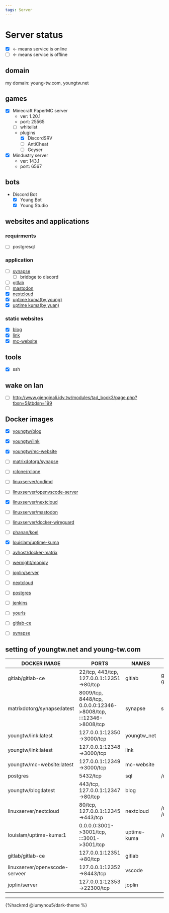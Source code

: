 ```yaml
---
tags: Server
---
```


# Server status

- [x] <- means service is online
- [ ] <- means service is offline

## domain

my domain: young-tw.com, youngtw.net

## games

- [x] Minecraft PaperMC server
    - ver: 1.20.1
    - port: 25565
    - [ ] whitelist
    - plugins
        - [x] DiscordSRV
        - [ ] AntiCheat
        - [ ] Geyser
- [x] Mindustry server
    - ver: 143.1
    - port: 6567

## bots

- Discord Bot
    - [x] Young Bot
    - [x] Young Studio

## websites and applications

### requirments

- [ ] postgresql

### application

- [ ] [synapse](https://matrix.young-tw.com)
    - [ ] bridbge to discord
- [ ] [gitlab](https://gitlab.young-tw.com)
- [ ] [mastodon](https://social.young-tw.com)
- [x] [nextcloud](https://cloud.young-tw.com)
- [x] [uptime kuma(by young)](https://status.youngtw.net)
- [x] [uptime kuma(by yuan)](https://status.young-tw.com)

### static websites

- [x] [blog](https://blog.young-tw.com)
- [x] [link](https://youngtw.net)
- [x] [mc-website](https://mc.young-tw.com)

## tools

- [x] ssh

## wake on lan

- [ ] http://www.gienginali.idv.tw/modules/tad_book3/page.php?tbsn=5&tbdsn=199

## Docker images

- [x] [youngtw/blog](https://hub.docker.com/repository/docker/youngtw/blog)
- [x] [youngtw/link](https://hub.docker.com/repository/docker/youngtw/link)
- [x] [youngtw/mc-website](https://hub.docker.com/repository/docker/youngtw/mc-website)

- [ ] [matrixdotorg/synapse](https://hub.docker.com/r/matrixdotorg/synapse)
- [ ] [rclone/rclone](https://hub.docker.com/r/rclone/rclone)
- [ ] [linuxserver/codimd](https://hub.docker.com/r/linuxserver/codimd)
- [ ] [linuxserver/openvscode-server](https://hub.docker.com/r/linuxserver/openvscode-server)
- [x] [linuxserver/nextcloud](https://hub.docker.com/r/linuxserver/nextcloud)
- [ ] [linuxserver/mastodon](https://hub.docker.com/r/linuxserver/mastodon)
- [ ] [linuxserver/docker-wireguard](https://github.com/linuxserver/docker-wireguard)
- [ ] [phanan/koel](https://hub.docker.com/r/phanan/koel)
- [x] [louislam/uptime-kuma](https://hub.docker.com/r/louislam/uptime-kuma)
- [ ] [avhost/docker-matrix](https://hub.docker.com/r/avhost/docker-matrix)
- [ ] [wernight/mopidy](https://hub.docker.com/r/wernight/mopidy)
- [ ] [joplin/server](https://hub.docker.com/r/joplin/server)
- [ ] [nextcloud](https://hub.docker.com/_/nextcloud)
- [ ] [postgres](https://hub.docker.com/_/postgres)
- [ ] [jenkins](https://hub.docker.com/_/jenkins)
- [ ] [yourls](https://hub.docker.com/_/yourls)
- [ ] [gitlab-ce](https://hub.docker.com/r/gitlab/gitlab-ce)
- [ ] [synapse](https://hub.docker.com/r/matrixdotorg/synapse/)

## setting of youngtw.net and young-tw.com

| DOCKER IMAGE                   | PORTS                                                           | NAMES       | VOLUMES                                            | REQUIREMENTS        | DOMAIN              |
| ------------------------------ | --------------------------------------------------------------- | ----------- | -------------------------------------------------- | ------------------- | ------------------- |
| gitlab/gitlab-ce               | 22/tcp, 443/tcp, 127.0.0.1:12351->80/tcp                        | gitlab      | gitlab-config, gitlab-logs, gitlab-data            |                     | gitlab.young-tw.com |
| matrixdotorg/synapse:latest    | 8009/tcp, 8448/tcp, 0.0.0.0:12346->8008/tcp, :::12346->8008/tcp | synapse     | synapse-data                                       |                     | matrix.young-tw.com |
| youngtw/link:latest            | 127.0.0.1:12350->3000/tcp                                       | youngtw_net |                                                    |                     | youngtw.net         |
| youngtw/link:latest            | 127.0.0.1:12348->3000/tcp                                       | link        |                                                    |                     | link.young-tw.com   |
| youngtw/mc-website:latest      | 127.0.0.1:12349->3000/tcp                                       | mc-website  |                                                    |                     | mc.young-tw.com     |
| postgres                       | 5432/tcp                                                        | sql         | /mnt/sdb/db/pgdata                                 |                     |                     |
| youngtw/blog:latest            | 443/tcp, 127.0.0.1:12347->80/tcp                                | blog        |                                                    |                     | blog.young-tw.com   |
| linuxserver/nextcloud          | 80/tcp, 127.0.0.1:12345->443/tcp                                | nextcloud   | /mnt/sdb/nextcloud/data /mnt/sdb/nextcloud/appdata |                     | cloud.young-tw.com  |
| louislam/uptime-kuma:1         | 0.0.0.0:3001->3001/tcp, :::3001->3001/tcp                       | uptime-kuma | /mnt/sdc/uptime-kuma/data                          |                     | status.young-tw.com |
| gitlab/gitlab-ce               | 127.0.0.1:12351->80/tcp                                         | gitlab      |                                                    | postgres            | gitlab.young-tw.com |
| linuxserver/openvscode-serveer | 127.0.0.1:12352->8443/tcp                                       | vscode      |                                                    |                     | code.young-tw.com   |
| joplin/server                  | 127.0.0.1:12353->22300/tcp                                      | joplin      |                                                    |                     | joplin.young-tw.com |

---

{%hackmd @lumynou5/dark-theme %}